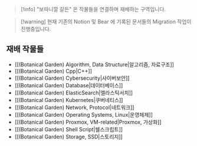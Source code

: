 > [!info] "보따니깔 갈든" 은 작물들을 연결하며 재배하는 구역입니다.

> [!warning] 현재 기존의 Notion 및 Bear 에 기록된 문서들의 Migration 작업이 진행중입니다.

## 재배 작물들

- [[(Botanical Garden) Algorithm, Data Structure|알고리즘, 자료구조]]
- [[(Botanical Garden) Cpp|C++]]
- [[(Botanical Garden) Cybersecurity|사이버보안]]
- [[(Botanical Garden) Database|데이터베이스]]
- [[(Botanical Garden) ElasticSearch|엘라스틱서치]]
- [[(Botanical Garden) Kubernetes|쿠버네티스]]
- [[(Botanical Garden) Network, Protocol|네트워크]]
- [[(Botanical Garden) Operating Systems, Linux|운영체제]]
- [[(Botanical Garden) Proxmox, VM-related|Proxmox, 가상화]]
- [[(Botanical Garden) Shell Script|쉘스크립트]]
- [[(Botanical Garden) Storage, SSD|스토리지]]